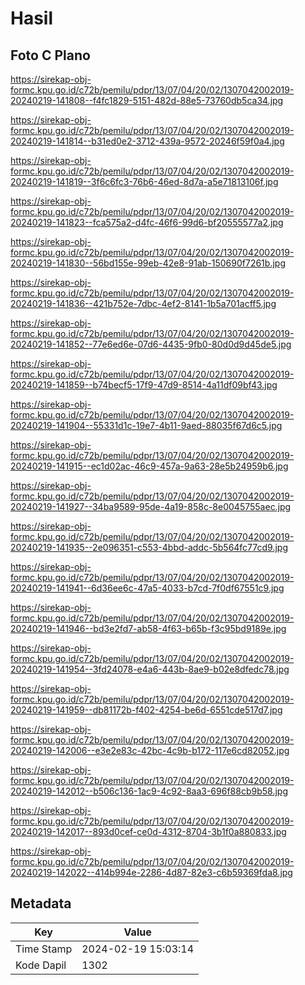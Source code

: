# Hasil

## Foto C Plano

https://sirekap-obj-formc.kpu.go.id/c72b/pemilu/pdpr/13/07/04/20/02/1307042002019-20240219-141808--f4fc1829-5151-482d-88e5-73760db5ca34.jpg

https://sirekap-obj-formc.kpu.go.id/c72b/pemilu/pdpr/13/07/04/20/02/1307042002019-20240219-141814--b31ed0e2-3712-439a-9572-20246f59f0a4.jpg

https://sirekap-obj-formc.kpu.go.id/c72b/pemilu/pdpr/13/07/04/20/02/1307042002019-20240219-141819--3f6c6fc3-76b6-46ed-8d7a-a5e71813106f.jpg

https://sirekap-obj-formc.kpu.go.id/c72b/pemilu/pdpr/13/07/04/20/02/1307042002019-20240219-141823--fca575a2-d4fc-46f6-99d6-bf20555577a2.jpg

https://sirekap-obj-formc.kpu.go.id/c72b/pemilu/pdpr/13/07/04/20/02/1307042002019-20240219-141830--56bd155e-99eb-42e8-91ab-150690f7261b.jpg

https://sirekap-obj-formc.kpu.go.id/c72b/pemilu/pdpr/13/07/04/20/02/1307042002019-20240219-141836--421b752e-7dbc-4ef2-8141-1b5a701acff5.jpg

https://sirekap-obj-formc.kpu.go.id/c72b/pemilu/pdpr/13/07/04/20/02/1307042002019-20240219-141852--77e6ed6e-07d6-4435-9fb0-80d0d9d45de5.jpg

https://sirekap-obj-formc.kpu.go.id/c72b/pemilu/pdpr/13/07/04/20/02/1307042002019-20240219-141859--b74becf5-17f9-47d9-8514-4a11df09bf43.jpg

https://sirekap-obj-formc.kpu.go.id/c72b/pemilu/pdpr/13/07/04/20/02/1307042002019-20240219-141904--55331d1c-19e7-4b11-9aed-88035f67d6c5.jpg

https://sirekap-obj-formc.kpu.go.id/c72b/pemilu/pdpr/13/07/04/20/02/1307042002019-20240219-141915--ec1d02ac-46c9-457a-9a63-28e5b24959b6.jpg

https://sirekap-obj-formc.kpu.go.id/c72b/pemilu/pdpr/13/07/04/20/02/1307042002019-20240219-141927--34ba9589-95de-4a19-858c-8e0045755aec.jpg

https://sirekap-obj-formc.kpu.go.id/c72b/pemilu/pdpr/13/07/04/20/02/1307042002019-20240219-141935--2e096351-c553-4bbd-addc-5b564fc77cd9.jpg

https://sirekap-obj-formc.kpu.go.id/c72b/pemilu/pdpr/13/07/04/20/02/1307042002019-20240219-141941--6d36ee6c-47a5-4033-b7cd-7f0df67551c9.jpg

https://sirekap-obj-formc.kpu.go.id/c72b/pemilu/pdpr/13/07/04/20/02/1307042002019-20240219-141946--bd3e2fd7-ab58-4f63-b65b-f3c95bd9189e.jpg

https://sirekap-obj-formc.kpu.go.id/c72b/pemilu/pdpr/13/07/04/20/02/1307042002019-20240219-141954--3fd24078-e4a6-443b-8ae9-b02e8dfedc78.jpg

https://sirekap-obj-formc.kpu.go.id/c72b/pemilu/pdpr/13/07/04/20/02/1307042002019-20240219-141959--db81172b-f402-4254-be6d-6551cde517d7.jpg

https://sirekap-obj-formc.kpu.go.id/c72b/pemilu/pdpr/13/07/04/20/02/1307042002019-20240219-142006--e3e2e83c-42bc-4c9b-b172-117e6cd82052.jpg

https://sirekap-obj-formc.kpu.go.id/c72b/pemilu/pdpr/13/07/04/20/02/1307042002019-20240219-142012--b506c136-1ac9-4c92-8aa3-696f88cb9b58.jpg

https://sirekap-obj-formc.kpu.go.id/c72b/pemilu/pdpr/13/07/04/20/02/1307042002019-20240219-142017--893d0cef-ce0d-4312-8704-3b1f0a880833.jpg

https://sirekap-obj-formc.kpu.go.id/c72b/pemilu/pdpr/13/07/04/20/02/1307042002019-20240219-142022--414b994e-2286-4d87-82e3-c6b59369fda8.jpg


## Metadata

| Key        | Value               |
| ---------- | ------------------- |
| Time Stamp | 2024-02-19 15:03:14 |
| Kode Dapil | 1302                |



